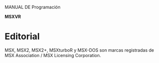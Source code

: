 MANUAL DE Programación

**MSXVR**

# Editorial

MSX, MSX2, MSX2+, MSXturboR y MSX-DOS son marcas registradas de MSX Association
/ MSX Licensing Corporation.
